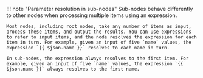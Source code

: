!!! note "Parameter resolution in sub-nodes"
	Sub-nodes behave differently to other nodes when processing multiple items using an expression.

	Most nodes, including root nodes, take any number of items as input, process these items, and output the results. You can use expressions to refer to input items, and the node resolves the expression for each item in turn. For example, given an input of five `name` values, the expression `{{ $json.name }}` resolves to each name in turn.

	In sub-nodes, the expression always resolves to the first item. For example, given an input of five `name` values, the expression `{{ $json.name }}` always resolves to the first name.

